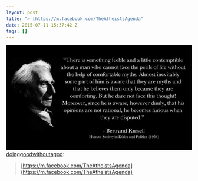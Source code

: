 ```yaml
---
layout: post
title: "> [https://m.facebook.com/TheAtheistsAgenda"
date: 2015-07-11 15:37:42 Z
tags: []
---
```

![](/media/2015/07/123812835789.jpg)
[doinggoodwithoutagod](http://doinggoodwithoutagod.tumblr.com/post/123708816138/https-m-facebook-com-theatheistsagenda):

> [https://m.facebook.com/TheAtheistsAgenda](https://m.facebook.com/TheAtheistsAgenda)
